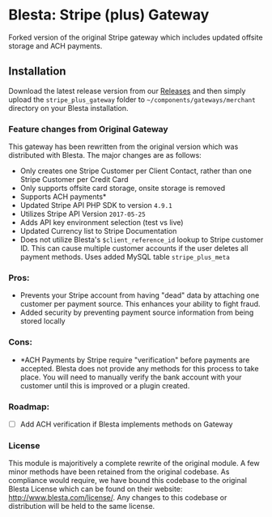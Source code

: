 # Blesta: Stripe (plus) Gateway
Forked version of the original Stripe gateway which includes updated offsite storage and ACH payments.

## Installation
Download the latest release version from our [Releases](https://github.com/nodecraft/stripe_plus_gateway/releases) and then simply upload the `stripe_plus_gateway` folder to `~/components/gateways/merchant` directory on your Blesta installation.

### Feature changes from Original Gateway
This gateway has been rewritten from the original version which was distributed with Blesta. The major changes are as follows:
 - Only creates one Stripe Customer per Client Contact, rather than one Stripe Customer per Credit Card
 - Only supports offsite card storage, onsite storage is removed
 - Supports ACH payments*
 - Updated Stripe API PHP SDK to version `4.9.1`
 - Utilizes Stripe API Version `2017-05-25`
 - Adds API key environment selection (test vs live)
 - Updated Currency list to Stripe Documentation
 - Does not utilize Blesta's `$client_reference_id` lookup to Stripe customer ID. This can cause multiple customer accounts if the user deletes all payment methods. Uses added MySQL table `stripe_plus_meta`

### Pros:
 -  Prevents your Stripe account from having "dead" data by attaching one customer per payment source. This enhances your ability to fight fraud.
 -  Added security by preventing payment source information from being stored locally

### Cons:
 -  *ACH Payments by Stripe require "verification" before payments are accepted. Blesta does not provide any methods for this process to take place. You will need to manually verify the bank account with your customer until this is improved or a plugin created.

### Roadmap:
- [ ] Add ACH verification if Blesta implements methods on Gateway
   
### License
This module is majoritively a complete rewrite of the original module. A few minor methods have been retained from the original codebase. As compliance would require, we have bound this codebase to the original Blesta License which can be found on their website: http://www.blesta.com/license/. Any changes to this codebase or distribution will be held to the same license.
